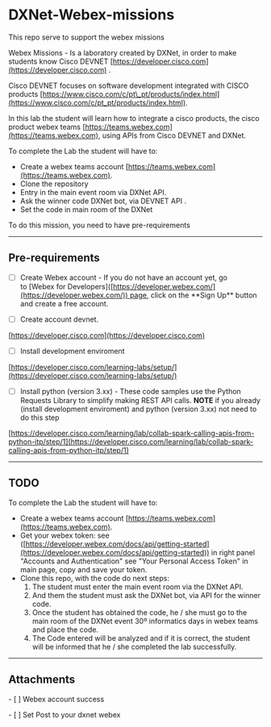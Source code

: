 DXNet-Webex-missions
====================

  

This repo serve to support the webex missions

  

Webex Missions - Is a laboratory created by DXNet, in order to make students know Cisco DEVNET [https://developer.cisco.com](https://developer.cisco.com) .

Cisco DEVNET focuses on software development integrated with CISCO products [https://www.cisco.com/c/pt\_pt/products/index.html](https://www.cisco.com/c/pt_pt/products/index.html).

  

In this lab the student will learn how to integrate a cisco products, the cisco product webex teams [https://teams.webex.com](https://teams.webex.com), using APIs from Cisco DEVNET and DXNet.

  

To complete the Lab the student will have to:

*   Create a webex teams account [https://teams.webex.com](https://teams.webex.com).
*   Clone the repository
*   Entry in the main event room via DXNet API.
*   Ask the winner code DXNet bot, via DEVNET API .
*   Set the code in main room of the DXNet

  

  

To do this mission, you need to have pre-requirements

  

  

* * *

  

Pre-requirements
----------------

- [ ] Create Webex account - If you do not have an account yet, go to \[Webex for Developers\]([https://developer.webex.com/](https://developer.webex.com/)) page, click on the \*\*Sign Up\*\* button and create a free account.

  

- [ ] Create account devnet.

[https://developer.cisco.com](https://developer.cisco.com)

  

- [ ] Install development enviroment

[https://developer.cisco.com/learning-labs/setup/](https://developer.cisco.com/learning-labs/setup/)

  

  

- [ ] Install python (version 3.xx) - These code samples use the Python Requests Library to simplify making REST API calls.
 **NOTE** if you already (install development enviroment) and python (version 3.xx) not need to do this step 

[https://developer.cisco.com/learning/lab/collab-spark-calling-apis-from-python-itp/step/1](https://developer.cisco.com/learning/lab/collab-spark-calling-apis-from-python-itp/step/1)

  

* * *

  

TODO
----

  

To complete the Lab the student will have to:

*   Create a webex teams account [https://teams.webex.com](https://teams.webex.com).
*   Get your webex token: see ([https://developer.webex.com/docs/api/getting-started](https://developer.webex.com/docs/api/getting-started)) in right panel "Accounts and Authentication" see "Your Personal Access Token" in main page, copy and save your token.
*   Clone this repo, with the code do next steps:
    1.  The student must enter the main event room via the DXNet API.
    2.  And them the student must ask the DXNet bot, via API for the winner code.
    3.  Once the student has obtained the code, he / she must go to the main room of the DXNet event 30º informatics days in webex teams and place the code.
    4.  The Code entered will be analyzed and if it is correct, the student will be informed that he / she completed the lab successfully.

  

  

  

* * *

  

  

Attachments
-----------

  

\- \[ \] Webex account success

  

  

  

\- \[ \] Set Post to your dxnet webex
